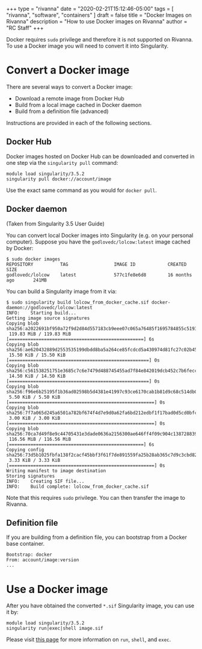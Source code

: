 +++
type = "rivanna" 
date = "2020-02-21T15:12:46-05:00" 
tags = [ "rivanna", "software", "containers" ] 
draft = false 
title = "Docker Images on Rivanna" 
description = "How to use Docker images on Rivanna" 
author = "RC Staff"
+++

Docker requires `sudo` privilege and therefore it is not supported on Rivanna. To use a Docker image you will need to convert it into Singularity.

# Convert a Docker image

There are several ways to convert a Docker image:

- Download a remote image from Docker Hub
- Build from a local image cached in Docker daemon
- Build from a definition file (advanced)

Instructions are provided in each of the following sections.

## Docker Hub

Docker images hosted on Docker Hub can be downloaded and converted in one step via the `singularity pull` command:

```
module load singularity/3.5.2
singularity pull docker://account/image
```

Use the exact same command as you would for `docker pull`.

## Docker daemon

(Taken from Singularity 3.5 User Guide)

You can convert local Docker images into Singularity (e.g. on your personal computer).
Suppose you have the `godlovedc/lolcow:latest` image cached by Docker:

```
$ sudo docker images
REPOSITORY          TAG                 IMAGE ID            CREATED             SIZE
godlovedc/lolcow    latest              577c1fe8e6d8        16 months ago       241MB
```

You can build a Singularity image from it via:
```
$ sudo singularity build lolcow_from_docker_cache.sif docker-daemon://godlovedc/lolcow:latest
INFO:    Starting build...
Getting image source signatures
Copying blob sha256:a2022691bf950a72f9d2d84d557183cb9eee07c065a76485f1695784855c5193
 119.83 MiB / 119.83 MiB [==================================================] 6s
Copying blob sha256:ae620432889d2553535199dbdd8ba5a264ce85fcdcd5a430974d81fc27c02b45
 15.50 KiB / 15.50 KiB [====================================================] 0s
Copying blob sha256:c561538251751e3685c7c6e7479d488745455ad7f84e842019dcb452c7b6fecc
 14.50 KiB / 14.50 KiB [====================================================] 0s
Copying blob sha256:f96e6b25195f1b36ad02598b5d4381e41997c93ce6170cab1b81d9c68c514db0
 5.50 KiB / 5.50 KiB [======================================================] 0s
Copying blob sha256:7f7a065d245a6501a782bf674f4d7e9d0a62fa6bd212edbf1f17bad0d5cd0bfc
 3.00 KiB / 3.00 KiB [======================================================] 0s
Copying blob sha256:70ca7d49f8e9c44705431e3dade0636a2156300ae646ff4f09c904c138728839
 116.56 MiB / 116.56 MiB [==================================================] 6s
Copying config sha256:73d5b1025fbfa138f2cacf45bbf3f61f7de891559fa25b28ab365c7d9c3cbd82
 3.33 KiB / 3.33 KiB [======================================================] 0s
Writing manifest to image destination
Storing signatures
INFO:    Creating SIF file...
INFO:    Build complete: lolcow_from_docker_cache.sif
```

Note that this requires `sudo` privilege. You can then transfer the image to Rivanna.

## Definition file

If you are building from a definition file, you can bootstrap from a Docker base container.

```
Bootstrap: docker
From: account/image:version
...
```

# Use a Docker image

After you have obtained the converted `*.sif` Singularity image, you can use it by:

```
module load singularity/3.5.2
singularity run|exec|shell image.sif
```

Please visit [this page](/content/userinfo/rivanna/software/containers) for more information on `run`, `shell`, and `exec`.
